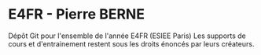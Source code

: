 # E4FR - Pierre BERNE
Dépôt Git pour l'ensemble de l'année E4FR (ESIEE Paris)
Les supports de cours et d'entrainement restent sous les droits énoncés par leurs créateurs.
